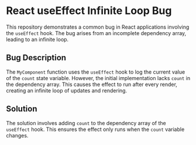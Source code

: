 # React useEffect Infinite Loop Bug

This repository demonstrates a common bug in React applications involving the `useEffect` hook. The bug arises from an incomplete dependency array, leading to an infinite loop.

## Bug Description

The `MyComponent` function uses the `useEffect` hook to log the current value of the `count` state variable. However, the initial implementation lacks `count` in the dependency array. This causes the effect to run after every render, creating an infinite loop of updates and rendering.

## Solution

The solution involves adding `count` to the dependency array of the `useEffect` hook. This ensures the effect only runs when the `count` variable changes.